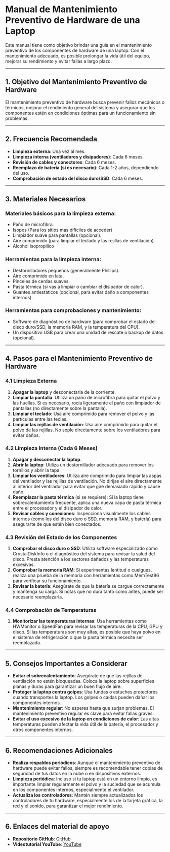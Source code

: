 # Manual de Mantenimiento Preventivo de Hardware de una Laptop

Este manual tiene como objetivo brindar una guia en el mantenimiento preventivo de los componentes de hardware de una laptop. Con el mantenimiento adecuado, es posible prolongar la vida útil del equipo, mejorar su rendimiento y evitar fallas a largo plazo.

---

## 1. **Objetivo del Mantenimiento Preventivo de Hardware**
El mantenimiento preventivo de hardware busca prevenir fallos mecánicos o térmicos, mejorar el rendimiento general del sistema y asegurar que los componentes estén en condiciones óptimas para un funcionamiento sin problemas.

---

## 2. **Frecuencia Recomendada**
- **Limpieza externa**: Una vez al mes.
- **Limpieza interna (ventiladores y disipadores)**: Cada 6 meses.
- **Revisión de cables y conectores**: Cada 6 meses.
- **Reemplazo de batería (si es necesario)**: Cada 1-2 años, dependiendo del uso.
- **Comprobación de estado del disco duro/SSD**: Cada 6 meses.

---

## 3. **Materiales Necesarios**
### Materiales básicos para la limpieza externa:
- Paño de microfibra.
- Isopos (Para los sitios mas dificiles de acceder)
- Limpiador suave para pantallas (opcional).
- Aire comprimido (para limpiar el teclado y las rejillas de ventilación).
- Alcohol Isopropilico

### Herramientas para la limpieza interna:
- Destornilladores pequeños (generalmente Phillips).
- Aire comprimido en lata.
- Pinceles de cerdas suaves.
- Pasta térmica (si vas a limpiar o cambiar el disipador de calor).
- Guantes antiestáticos (opcional, para evitar daño a componentes internos).

### Herramientas para comprobaciones y mantenimiento:
- Software de diagnóstico de hardware (para comprobar el estado del disco duro/SSD, la memoria RAM, y la temperatura del CPU).
- Un dispositivo USB para crear una unidad de rescate o backup de datos (opcional).

---

## 4. **Pasos para el Mantenimiento Preventivo de Hardware**

### 4.1 **Limpieza Externa**
1. **Apagar la laptop** y desconectarla de la corriente.
2. **Limpiar la pantalla**: Utiliza un paño de microfibra para quitar el polvo y las huellas. Si es necesario, rocía ligeramente el paño con limpiador de pantallas (no directamente sobre la pantalla).
3. **Limpiar el teclado**: Usa aire comprimido para remover el polvo y las partículas entre las teclas.
4. **Limpiar las rejillas de ventilación**: Usa aire comprimido para quitar el polvo de las rejillas. No sople directamente sobre los ventiladores para evitar daños.

### 4.2 **Limpieza Interna (Cada 6 Meses)**
1. **Apagar y desconectar la laptop**.
2. **Abrir la laptop**: Utiliza un destornillador adecuado para remover los tornillos y abrir la tapa.
3. **Limpiar los ventiladores**: Utiliza aire comprimido para limpiar las aspas del ventilador y las rejillas de ventilación. No dirijas el aire directamente al interior del ventilador para evitar que gire demasiado rápido y cause daño.
4. **Reemplazar la pasta térmica** (si se requiere): Si la laptop tiene sobrecalentamiento frecuente, aplica una nueva capa de pasta térmica entre el procesador y el disipador de calor.
5. **Revisar cables y conexiones**: Inspecciona visualmente los cables internos (como los del disco duro o SSD, memoria RAM, y batería) para asegurarte de que estén bien conectados.

### 4.3 **Revisión del Estado de los Componentes**
1. **Comprobar el disco duro o SSD**: Utiliza software especializado como CrystalDiskInfo o el diagnóstico del sistema para revisar la salud del disco. Presta atención a los sectores dañados y las temperaturas excesivas.
2. **Comprobar la memoria RAM**: Si experimentas lentitud o cuelgues, realiza una prueba de la memoria con herramientas como MemTest86 para verificar su funcionamiento.
3. **Revisar la batería**: Asegúrate de que la batería se cargue correctamente y mantenga su carga. Si notas que no dura tanto como antes, puede ser necesario reemplazarla.

### 4.4 **Comprobación de Temperaturas**
1. **Monitorizar las temperaturas internas**: Usa herramientas como HWMonitor o SpeedFan para revisar las temperaturas de la CPU, GPU y disco. Si las temperaturas son muy altas, es posible que haya polvo en el sistema de refrigeración o que la pasta térmica necesite ser reemplazada.

---

## 5. **Consejos Importantes a Considerar**
- **Evitar el sobrecalentamiento**: Asegúrate de que las rejillas de ventilación no estén bloqueadas. Coloca la laptop sobre superficies planas y duras para garantizar un buen flujo de aire.
- **Proteger la laptop contra golpes**: Usa fundas o estuches protectores cuando transportes la laptop. Los golpes o caídas pueden dañar los componentes internos.
- **Mantenimiento regular**: No esperes hasta que surjan problemas. El mantenimiento preventivo regular es clave para evitar fallas graves.
- **Evitar el uso excesivo de la laptop en condiciones de calor**: Las altas temperaturas pueden afectar la vida útil de la batería, el procesador y otros componentes internos.

---

## 6. **Recomendaciones Adicionales**
- **Realiza respaldos periódicos**: Aunque el mantenimiento preventivo de hardware puede evitar fallos, siempre es recomendable tener copias de seguridad de tus datos en la nube o en dispositivos externos.
- **Limpieza periódica**: Incluso si tu laptop está en un entorno limpio, es importante limpiar regularmente el polvo y la suciedad que se acumula en los componentes internos, especialmente el ventilador.
- **Actualiza los controladores**: Mantén siempre actualizados los controladores de tu hardware, especialmente los de la tarjeta gráfica, la red y el sonido, para garantizar el mejor rendimiento.

---

## 6. **Enlaces del material de apoyo**
- **Repositorio GitHub**: [GitHub](https://github.com/MichaelC097/PRAINIC_MichaelCristianItzepIxcayau_201610975.git)
- **Videotutorial YouTube**: [YouTube](https://youtu.be/fELqmLALrK0)

